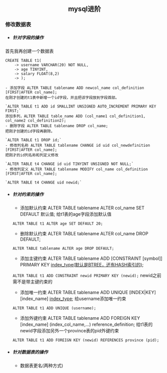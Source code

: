 ## <center>mysql进阶</center>

### 修改数据表
- ##### 针对字段的操作
首先我再创建一个数据表
```mysql
CREATE TABLE t1(
    -> username VARCHAR(20) NOT NULL,
    -> age TINYINT,
    -> salary FLOAT(8,2)
    -> );
```


	- 添加字段 ALTER TABLE tablename ADD newcol_name col_definition [FIRST|AFTER col_name];
	在刚才创建的t1表中新增一个id字段，并且把该字段放到字段首部。
	
	`ALTER TABLE t1 ADD id SMALLINT UNSIGNED AUTO_INCREMENT PRIMARY KEY FIRST;`
	添加多列，ALTER TABLE table_name ADD (col_name1 col_definition1, col_name2 col_definition2);
	- 删除字段 ALTER TABLE tablename DROP col_name;
	把刚才创建的id字段再删除。
	
	`ALTER TABLE t1 DROP id;`
	- 修改列名称 ALTER TABLE tablename CHANGE id uid col_newdefinition [FIRST|AFTER col_name];
	把刚才的id列名称和列定义修改
	
	`ALTER TABLE t4 CHANGE id uid TINYINT UNSIGNED NOT NULL;`
	- 修改列定义 ALTER TABLE tablename MODIFY col_name col_definition [FIRST|AFTER col_name];
	
	`ALTER TABLE t4 CHANGE uid newid;`
	
- ##### 针对约束的操作
	- 添加默认约束 ALTER TABLE tablename ALTER col_name SET DEFAULT 默认值;
	给t1表的age字段添加默认值
	
	`ALTER TABLE t1 ALTER age SET DEFAULT 20;`
	- 删除默认约束 ALTER TABLE tablename ALTER col_name DROP DEFAULT;
	
	`ALTER TABLE tablename ALTER age DROP DEFAULT;`
	- 添加主键约束 ALTER TABLE tablename ADD [CONSTRAINT [symbol]] PRIMARY KEY [index_type(默认是BTREE，还有HASH索引的)](index_col_name,...);
	
	`ALTER TABLE t1 ADD CONSTRAINT newid PRIMARY KEY (newid);`
	newid之前需不是带主键约束的
	- 添加唯一约束 ALTER TABLE tablename ADD UNIQUE [INDEX|KEY] [index_name] [index_type](index_col_name,...);
	给username添加唯一约束
	
	`ALTER TABLE t1 ADD UNIQUE (username);`
	- 添加外键约束 ALTER TABLE tablename ADD FOREIGN KEY [index_name] (index_col_name,...) reference_definition;
	给t1表的newid字段添加另外一个province表的pid外键约束
	
	`ALTER TABLE t1 ADD FOREIGN KEY (newid) REFERENCES province (pid);`
- ##### 针对数据表的操作
	- 数据表更名(两种方式)
